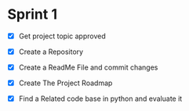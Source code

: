 
# Sprint 1

- [x] Get project topic approved

- [x] Create a Repository

- [x] Create a ReadMe File and commit changes

- [x] Create The Project Roadmap

- [x] Find a Related code base in python and evaluate it
